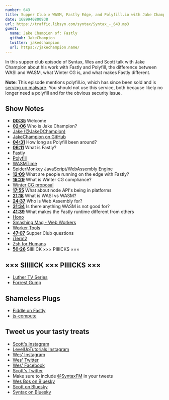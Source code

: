 ```yaml
---
number: 643
title: Supper Club × WASM, Fastly Edge, and Polyfill.io with Jake Champion
date: 1689940800938
url: https://traffic.libsyn.com/syntax/Syntax_-_643.mp3
guest:
  name: Jake Champion of: Fastly
  github: JakeChampion
  twitter: jakedchampion
  url: https://jakechampion.name/
---
```


In this supper club episode of Syntax, Wes and Scott talk with Jake Champion about his work with Fastly and Polyfill, the difference between WASI and WASM, what Winter CG is, and what makes Fastly different.

**Note**: This episode mentions polyfill.io, which has since been sold and is [serving up malware](https://www.securityweek.com/polyfill-domain-shut-down-as-owner-disputes-accusations-of-malicious-activity/). You should not use this service, both because likely no longer need a polyfill and for the obvious security issue.

## Show Notes

- **[00:35](#t=00:35)** Welcome
- **[02:06](#t=02:06)** Who is Jake Champion?
- [Jake (@JakeDChampion)](https://twitter.com/jakedchampion)
- [JakeChampion on GitHub](https://github.com/JakeChampion)
- **[04:31](#t=04:31)** How long as Polyfill been around?
- **[06:11](#t=06:11)** What is Fastly?
- [Fastly](https://www.fastly.com/)
- [Polyfill](https://Polyfill.io)
- [WASMTime](https://wasmtime.dev/)
- [SpiderMonkey JavaScript/WebAssembly Engine](https://spidermonkey.dev/)
- **[12:09](#t=12:09)** What are people running on the edge with Fastly?
- **[16:29](#t=16:29)** What is Winter CG compliance?
- [Winter CG proposal](https://github.com/wintercg/proposal-common-minimum-api)
- **[17:55](#t=17:55)** What about node API's being in platforms
- **[21:18](#t=21:18)** What is WASI vs WASM?
- **[24:37](#t=24:37)** Who is Web Assembly for?
- **[31:34](#t=31:34)** Is there anything WASM is not good for?
- **[41:39](#t=41:39)** What makes the Fastly runtime different from others
- [Hono](https://hono.dev/)
- [Smashing Mag - Web Workers](https://www.smashingmagazine.com/2021/06/web-workers-2021/)
- [Worker Tools](https://workers.tools)
- **[47:07](#t=47:07)** Supper Club questions
- [iTerm2](https://iterm2.com/)
- [Zsh for Humans](https://github.com/romkatv/zsh4humans)
- **[50:26](#t=50:26)** SIIIIICK ××× PIIIICKS ×××

## ××× SIIIIICK ××× PIIIICKS ×××

- [Luther TV Series](https://www.imdb.com/title/tt1474684/)
- [Forrest Gump](https://www.imdb.com/title/tt0109830/?ref_=nv_sr_srsg_1_tt_5_nm_3_q_Forest%2520Gump)

## Shameless Plugs

- [Fiddle on Fastly](https://fiddle.fastly.dev/)
- [js-compute](https://github.com/fastly/js-compute-runtime)

## Tweet us your tasty treats

- [Scott's Instagram](https://www.instagram.com/stolinski/)
- [LevelUpTutorials Instagram](https://www.instagram.com/LevelUpTutorials/)
- [Wes' Instagram](https://www.instagram.com/wesbos/)
- [Wes' Twitter](https://twitter.com/wesbos)
- [Wes' Facebook](https://www.facebook.com/wesbos.developer)
- [Scott's Twitter](https://twitter.com/stolinski)
- Make sure to include [@SyntaxFM](https://twitter.com/SyntaxFM) in your tweets
- [Wes Bos on Bluesky](https://bsky.app/profile/wesbos.com)
- [Scott on Bluesky](https://bsky.app/profile/tolin.ski)
- [Syntax on Bluesky](https://bsky.app/profile/syntax.fm)
